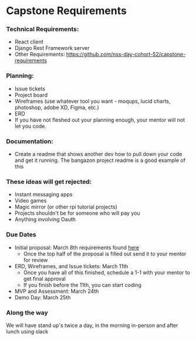 # Capstone Requirements

### Technical Requirements:
- React client
- Django Rest Framework server
- Other Requirements: https://github.com/nss-day-cohort-52/capstone-requirements

### Planning:
- Issue tickets
- Project board
- Wireframes (use whatever tool you want - moqups, lucid charts, photoshop, adobe XD, Figma, etc.)
- ERD
- If you have not fleshed out your planning enough, your mentor will not let you code.

### Documentation:
- Create a readme that shows another dev how to pull down your code and get it running. The bangazon project readme is a good example of this

### These ideas will get rejected:
- Instant messaging apps
- Video games
- Magic mirror (or other rpi tutorial projects)
- Projects shouldn't be for someone who will pay you
- Anything involving Oauth


### Due Dates
- Initial proposal: March 8th requirements found [here](./proposal_requirements.md)
    - Once the top half of the proposal is filled out send it to your mentor for review 
- ERD, Wireframes, and Issue tickets: March 11th
    - Once you have all of this finished, schedule a 1-1 with your mentor to get final approval
    - If you finish before the 11th, you can start coding
- MVP and Assessment: March 24th
- Demo Day: March 25th

### Along the way
We will have stand up's twice a day, in the morning in-person and after lunch using slack
